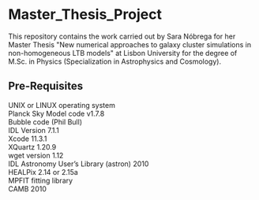 # Master_Thesis_Project

This repository contains the work carried out by Sara Nóbrega for her Master Thesis "New numerical approaches to galaxy cluster simulations in non-homogeneous LTB models" at Lisbon University for the degree of M.Sc. in Physics (Specialization in Astrophysics and Cosmology).

## Pre-Requisites 

UNIX or LINUX operating system <br/>
Planck Sky Model code v1.7.8 <br/>
Bubble code (Phil Bull) <br/>
IDL Version 7.1.1 <br/>
Xcode 11.3.1  <br/>
XQuartz 1.20.9  <br/>
wget version 1.12 <br/>
IDL Astronomy User’s Library (astron) 2010 <br/>
HEALPix 2.14 or 2.15a <br/>
MPFIT fitting library <br/>
CAMB 2010
